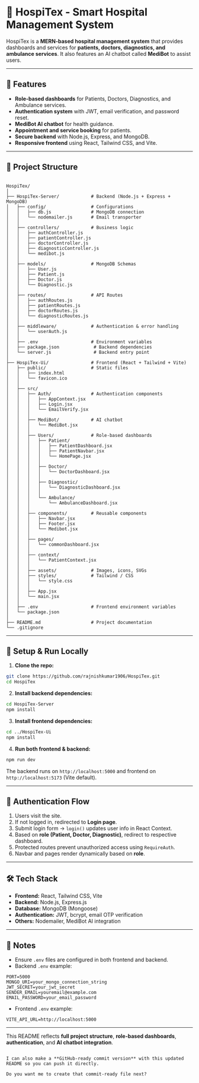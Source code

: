 
# 🏥 HospiTex - Smart Hospital Management System

HospiTex is a **MERN-based hospital management system** that provides dashboards and services for **patients, doctors, diagnostics, and ambulance services**. It also features an AI chatbot called **MediBot** to assist users.

---

## 🌟 Features

- **Role-based dashboards** for Patients, Doctors, Diagnostics, and Ambulance services.
- **Authentication system** with JWT, email verification, and password reset.
- **MediBot AI chatbot** for health guidance.
- **Appointment and service booking** for patients.
- **Secure backend** with Node.js, Express, and MongoDB.
- **Responsive frontend** using React, Tailwind CSS, and Vite.

---

## 📂 Project Structure

```

HospiTex/
│
├── HospiTex-Server/            # Backend (Node.js + Express + MongoDB)
│   ├── config/                 # Configurations
│   │   ├── db.js               # MongoDB connection
│   │   └── nodemailer.js       # Email transporter
│   │
│   ├── controllers/            # Business logic
│   │   ├── authController.js
│   │   ├── patientController.js
│   │   ├── doctorController.js
│   │   ├── diagnosticController.js
│   │   └── medibot.js
│   │
│   ├── models/                 # MongoDB Schemas
│   │   ├── User.js
│   │   ├── Patient.js
│   │   ├── Doctor.js
│   │   └── Diagnostic.js
│   │
│   ├── routes/                 # API Routes
│   │   ├── authRoutes.js
│   │   ├── patientRoutes.js
│   │   ├── doctorRoutes.js
│   │   └── diagnosticRoutes.js
│   │
│   ├── middleware/             # Authentication & error handling
│   │   └── userAuth.js
│   │
│   ├── .env                    # Environment variables
│   ├── package.json             # Backend dependencies
│   └── server.js                # Backend entry point
│
├── HospiTex-Ui/                # Frontend (React + Tailwind + Vite)
│   ├── public/                 # Static files
│   │   ├── index.html
│   │   └── favicon.ico
│   │
│   ├── src/
│   │   ├── Auth/               # Authentication components
│   │   │   ├── AppContext.jsx
│   │   │   ├── Login.jsx
│   │   │   └── EmailVerify.jsx
│   │   │
│   │   ├── MediBot/            # AI chatbot
│   │   │   └── MediBot.jsx
│   │   │
│   │   ├── Users/              # Role-based dashboards
│   │   │   ├── Patient/
│   │   │   │   ├── PatientDashboard.jsx
│   │   │   │   ├── PatientNavbar.jsx
│   │   │   │   └── HomePage.jsx
│   │   │   │
│   │   │   ├── Doctor/
│   │   │   │   └── DoctorDashboard.jsx
│   │   │   │
│   │   │   ├── Diagnostic/
│   │   │   │   └── DiagnosticDashboard.jsx
│   │   │   │
│   │   │   └── Ambulance/
│   │   │       └── AmbulanceDashboard.jsx
│   │   │
│   │   ├── components/         # Reusable components
│   │   │   ├── Navbar.jsx
│   │   │   ├── Footer.jsx
│   │   │   └── Medibot.jsx
│   │   │
│   │   ├── pages/
│   │   │   └── commonDashboard.jsx
│   │   │
│   │   ├── context/
│   │   │   └── PatientContext.jsx
│   │   │
│   │   ├── assets/             # Images, icons, SVGs
│   │   ├── styles/             # Tailwind / CSS
│   │   │   └── style.css
│   │   │
│   │   ├── App.jsx
│   │   └── main.jsx
│   │
│   ├── .env                    # Frontend environment variables
│   └── package.json
│
├── README.md                   # Project documentation
└── .gitignore

````

---

## 🚀 Setup & Run Locally

1. **Clone the repo:**

```bash
git clone https://github.com/rajnishkumar1906/HospiTex.git
cd HospiTex
````

2. **Install backend dependencies:**

```bash
cd HospiTex-Server
npm install
```

3. **Install frontend dependencies:**

```bash
cd ../HospiTex-Ui
npm install
```

4. **Run both frontend & backend:**

```bash
npm run dev
```

The backend runs on `http://localhost:5000` and frontend on `http://localhost:5173` (Vite default).

---

## 🔐 Authentication Flow

1. Users visit the site.
2. If not logged in, redirected to **Login page**.
3. Submit login form → `login()` updates user info in React Context.
4. Based on **role (Patient, Doctor, Diagnostic)**, redirect to respective dashboard.
5. Protected routes prevent unauthorized access using `RequireAuth`.
6. Navbar and pages render dynamically based on **role**.

---

## 🛠 Tech Stack

* **Frontend:** React, Tailwind CSS, Vite
* **Backend:** Node.js, Express.js
* **Database:** MongoDB (Mongoose)
* **Authentication:** JWT, bcrypt, email OTP verification
* **Others:** Nodemailer, MediBot AI integration

---

## 📌 Notes

* Ensure `.env` files are configured in both frontend and backend.
* Backend `.env` example:

```
PORT=5000
MONGO_URI=your_mongo_connection_string
JWT_SECRET=your_jwt_secret
SENDER_EMAIL=youremail@example.com
EMAIL_PASSWORD=your_email_password
```

* Frontend `.env` example:

```
VITE_API_URL=http://localhost:5000
```

---

This README reflects **full project structure**, **role-based dashboards**, **authentication**, and **AI chatbot integration**.

```

I can also make a **GitHub-ready commit version** with this updated README so you can push it directly.  

Do you want me to create that commit-ready file next?
```
